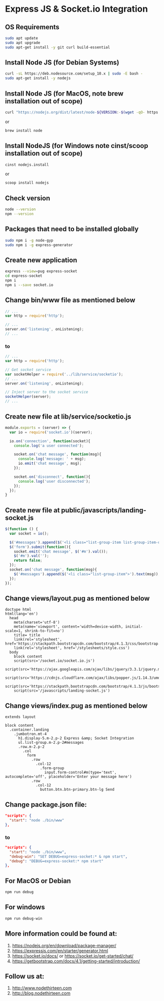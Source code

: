 # Express JS & Socket.io Integration

## OS Requirements

```bash
sudo apt update
sudo apt upgrade
sudo apt-get install -y git curl build-essential
```

## Install Node JS (for Debian Systems)

```bash
curl -sL https://deb.nodesource.com/setup_10.x | sudo -E bash -
sudo apt-get install -y nodejs
```

## Install Node JS (for MacOS, note brew installation out of scope)

```bash
curl "https://nodejs.org/dist/latest/node-${VERSION:-$(wget -qO- https://nodejs.org/dist/latest/ | sed -nE 's|.*>node-(.*)\.pkg</a>.*|\1|p')}.pkg" > "$HOME/Downloads/node-latest.pkg" && sudo installer -store -pkg "$HOME/Downloads/node-latest.pkg" -target "/"
```

or

```bash
brew install node
```

## Install NodeJS (for Windows note cinst/scoop installation out of scope)

```bash
cinst nodejs.install
```

or

```bash
scoop install nodejs
```

## Check version
```bash
node --version
npm --version
```

## Packages that need to be installed globally

```bash
sudo npm i -g node-gyp
sudo npm i -g express-generator
```

## Create new application

```bash
express --view=pug express-socket
cd express-socket
npm i
npm i --save socket.io
```

## Change bin/www file as mentioned below

```javascript
// ...
var http = require('http');

// ...
server.on('listening', onListening);
// ...
```

### to

```javascript
// ...
var http = require('http');

// Get socket service
var socketHelper = require('../lib/service/socketio');
// ...
server.on('listening', onListening);

// Inject server to the socket service
socketHelper(server);
// ...
```

## Create new file at lib/service/socketio.js

```javascript
module.exports = (server) => {
  var io = require('socket.io')(server);

  io.on('connection', function(socket){
    console.log('a user connected');

    socket.on('chat message', function(msg){
      console.log('message: ' + msg);
      io.emit('chat message', msg);
    });

    socket.on('disconnect', function(){
      console.log('user disconnected');
    });
  });
}
```
## Create new file at public/javascripts/landing-socket.js

```javascript
$(function () {
  var socket = io();

  $('#messages').append($('<li class="list-group-item list-group-item-dark">').text('Welcome!'));
  $('form').submit(function(){
    socket.emit('chat message', $('#m').val());
    $('#m').val('');
    return false;
  });
  socket.on('chat message', function(msg){
    $('#messages').append($('<li class="list-group-item">').text(msg));
  });
});
```

## Change views/layout.pug as mentioned below

```pug
doctype html
html(lang='en')
  head
    meta(charset='utf-8')
    meta(name='viewport', content='width=device-width, initial-scale=1, shrink-to-fit=no')
    title= title
    link(rel='stylesheet', href='https://stackpath.bootstrapcdn.com/bootstrap/4.1.3/css/bootstrap.min.css')
    link(rel='stylesheet', href='/stylesheets/style.css')
  body
    block content
    script(src='/socket.io/socket.io.js')
    script(src='https://ajax.googleapis.com/ajax/libs/jquery/3.3.1/jquery.min.js')
    script(src='https://cdnjs.cloudflare.com/ajax/libs/popper.js/1.14.3/umd/popper.min.js')
    script(src='https://stackpath.bootstrapcdn.com/bootstrap/4.1.3/js/bootstrap.min.js')
    script(src='/javascripts/landing-socket.js')
```

## Change views/index.pug as mentioned below

```pug
extends layout

block content
  .container.landing
    .jumbotron.mt-4
      h1.display-5.m-2.p-2 Express &amp; Socket Integration
      ul.list-group.m-2.p-2#messages
      .row.m-2.p-2
        .col
          form
            .row
              .col-12
                .form-group
                  input.form-control#m(type='text', autocomplete='off', placeholder='Enter your message here')
            .row
              .col-12
                button.btn.btn-primary.btn-lg Send
```

## Change package.json file:

```json
"scripts": {
  "start": "node ./bin/www"
},
```

### to

```json
"scripts": {
  "start": "node ./bin/www",
  "debug-win": "SET DEBUG=express-socket:* & npm start",
  "debug": "DEBUG=express-socket:* npm start"
},
```


## For MacOS or Debian

```bash
npm run debug
```

## For windows

```bash
npm run debug-win
```

## More information could be found at:
1. https://nodejs.org/en/download/package-manager/
2. https://expressjs.com/en/starter/generator.html
3. https://socket.io/docs/ or https://socket.io/get-started/chat/
4. https://getbootstrap.com/docs/4.1/getting-started/introduction/

## Follow us at:
1. http://www.nodethirteen.com
2. http://blog.nodethirteen.com
